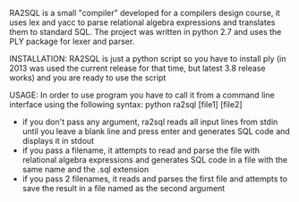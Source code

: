 RA2SQL is a small "compiler" developed for a compilers design course, it uses lex and yacc to parse relational algebra expressions and translates them to standard SQL.
The project was written in python 2.7 and uses the PLY package for lexer and parser.

INSTALLATION:
RA2SQL is just a python script so you have to install ply (in 2013 was used the current release for that time, but latest 3.8 release works) and you are ready to use the script

USAGE:
In order to use program you have to call it from a command line interface using the following syntax:
python  ra2sql [file1] [file2]

- if you don't pass any argument, ra2sql reads all input lines from stdin until you leave a blank line and press enter and generates SQL code and displays it in stdout
- if you pass a filename, it attempts to read and parse the file with relational algebra expressions and generates SQL code in a file with the same name and the .sql extension
- if you pass 2 filenames, it reads and parses the first file and attempts to save the result in a file named as the second argument